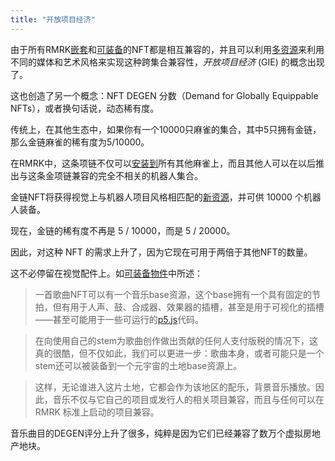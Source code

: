 ```yaml
---
title: "开放项目经济"
---
```


由于所有RMRK[嵌套](/lego1-nested)和[可装备](/lego25-equippable)的NFT都是相互兼容的，并且可以利用[多资源](/lego2-multi-resource)来利用不同的媒体和艺术风格来实现这种跨集合兼容性，_开放项目经济_ (GIE) 的概念出现了。

这也创造了另一个概念：NFT DEGEN 分数（Demand for Globally Equippable NFTs），或者换句话说，动态稀有度。

传统上，在其他生态中，如果你有一个10000只麻雀的集合，其中5只拥有金链，那么金链麻雀的稀有度为5/10000。

在RMRK中，这条项链不仅可以[安装到](/lego25-equippable)所有其他麻雀上，而且其他人可以在以后推出与这条金项链兼容的完全不相关的机器人集合。

金链NFT将获得视觉上与机器人项目风格相匹配的[新资源](/lego2-multi-resource)，并可供 10000 个机器人装备。

现在，金链的稀有度不再是 5 / 10000，而是 5 / 20000。

因此，对这种 NFT 的需求上升了，因为它现在可用于两倍于其他NFT的数量。

这不必停留在视觉配件上。如[可装备物件](/lego25-equippable)中所述：

> 一首歌曲NFT可以有一个音乐base资源，这个base拥有一个具有固定的节拍，但有用于人声、鼓、合成器、效果器的插槽，甚至是用于可视化的插槽——甚至可能用于一些可运行的[p5.js](https://p5js.org/)代码。

> 在向使用自己的stem为歌曲创作做出贡献的任何人支付版税的情况下，这真的很酷，但不仅如此，我们可以更进一步：歌曲本身，或者可能只是一个stem还可以被装备到一个元宇宙的土地base资源上。

> 这样，无论谁进入这片土地，它都会作为该地区的配乐，背景音乐播放。因此，音乐不仅与它自己的项目或发行人的相关项目兼容，而且与任何可以在 RMRK 标准上启动的项目兼容。

音乐曲目的DEGEN评分上升了很多，纯粹是因为它们已经兼容了数万个虚拟房地产地块。